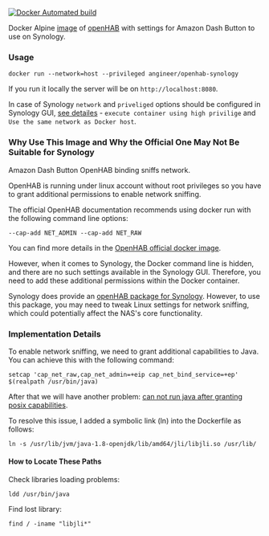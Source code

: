 [![Docker Automated build](https://img.shields.io/docker/image-size/andgineer/openhab-synology)](https://hub.docker.com/r/andgineer/openhab-synology)

Docker Alpine [image](https://hub.docker.com/r/andgineer/openhab-synology) of [openHAB](http://openhab.org/) with settings for
Amazon Dash Button to use on Synology.

### Usage

    docker run --network=host --privileged angineer/openhab-synology
    
If you run it locally the server will be on `http://localhost:8080`.

In case of Synology `network` and `priveliged` options should be configured in Synology GUI, 
[see detailes](https://sorokin.engineer/posts/en/amazon_dash_button_hack_install.html) - `execute container using high privilige` and `Use the same network as Docker host`.

### Why Use This Image and Why the Official One May Not Be Suitable for Synology

Amazon Dash Button OpenHAB binding sniffs network.

OpenHAB is running under linux account without root privileges so you have to grant
additional permissions to enable network sniffing.

The official OpenHAB documentation recommends using docker run with the following command line options:

    --cap-add NET_ADMIN --cap-add NET_RAW

You can find more details in the [OpenHAB official docker image](https://hub.docker.com/r/openhab/openhab/#running-from-command-line).

However, when it comes to Synology, the Docker command line is hidden, 
and there are no such settings available in the Synology GUI. 
Therefore, you need to add these additional permissions within the Docker container.

Synology does provide an [openHAB package for Synology](https://www.openhab.org/docs/installation/synology.html). 
However, to use this package, you may need to tweak Linux settings for network sniffing, 
which could potentially affect the NAS's core functionality.

### Implementation Details

To enable network sniffing, we need to grant additional capabilities to Java. 
You can achieve this with the following command:

    setcap 'cap_net_raw,cap_net_admin=+eip cap_net_bind_service=+ep' $(realpath /usr/bin/java)

After that we will have another problem:
[can not run java after granting posix capabilities](https://bugs.java.com/view_bug.do?bug_id=7157699).

To resolve this issue, I added a symbolic link (ln) into the Dockerfile as follows:

    ln -s /usr/lib/jvm/java-1.8-openjdk/lib/amd64/jli/libjli.so /usr/lib/

#### How to Locate These Paths

Check libraries loading problems:

    ldd /usr/bin/java

Find lost library:

    find / -iname "libjli*"
